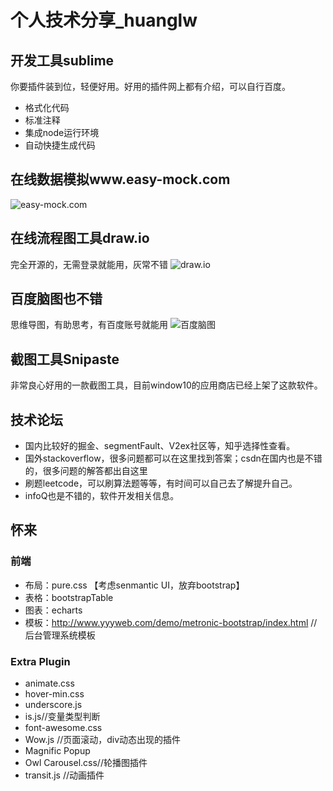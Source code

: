 # 个人技术分享_huanglw
## 开发工具sublime
你要插件装到位，轻便好用。好用的插件网上都有介绍，可以自行百度。
- 格式化代码
- 标准注释
- 集成node运行环境
- 自动快捷生成代码

## 在线数据模拟www.easy-mock.com
![easy-mock.com](https://upload-images.jianshu.io/upload_images/2151058-0630ffd80014a8d3.png)

## 在线流程图工具draw.io
完全开源的，无需登录就能用，灰常不错
![draw.io](https://upload-images.jianshu.io/upload_images/2151058-95e1fd5e650fea77.png)

## 百度脑图也不错
思维导图，有助思考，有百度账号就能用
![百度脑图](https://upload-images.jianshu.io/upload_images/2151058-123e54cfa1f68063.png)

## 截图工具Snipaste
非常良心好用的一款截图工具，目前window10的应用商店已经上架了这款软件。

## 技术论坛
- 国内比较好的掘金、segmentFault、V2ex社区等，知乎选择性查看。
- 国外stackoverflow，很多问题都可以在这里找到答案；csdn在国内也是不错的，很多问题的解答都出自这里
- 刷题leetcode，可以刷算法题等等，有时间可以自己去了解提升自己。
- infoQ也是不错的，软件开发相关信息。

## 怀来
### 前端
- 布局：pure.css 【考虑senmantic UI，放弃bootstrap】
- 表格：bootstrapTable
- 图表：echarts
- 模板：http://www.yyyweb.com/demo/metronic-bootstrap/index.html //后台管理系统模板

### Extra Plugin
- animate.css
- hover-min.css
- underscore.js
- is.js//变量类型判断
- font-awesome.css
- Wow.js //页面滚动，div动态出现的插件
- Magnific Popup 
- Owl Carousel.css//轮播图插件
- transit.js //动画插件
